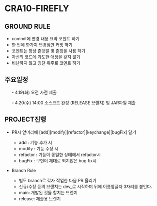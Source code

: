 # CRA10-FIREFLY

## GROUND RULE
* commit에 변경 내용 요약 코멘트 하기
* 한 번에 한가지 변경점만 커밋 하기
* 코멘트는 항상 존댓말 및 존칭을 사용 하기
* 자신의 코드에 과도한 애정을 갖지 않기
* 비난하지 않고 칭찬 위주로 코멘트 하기

## 주요일정
<ul>- 4.19(화) 오전 사전 제출</ul>
<ul>- 4.20(수) 14:00 소스코드 완성 (RELEASE 브랜치) 및 JAR파일 제출</ul> 

## PROJECT진행
* PR시 앞머리에 [add][modify][refactor][keychange][bugFix] 달기
    * add : 기능 추가 시
    * modify : 기능 수정 시
    * refactor : 기능이 동일한 상태에서 refactor시
    * bugFix : 구현이 제대로 되지않은 bug fix시

* Branch Rule
    * 별도 branch로 각자 작업한 다음 PR 올리기
    * 신규/수정 등의 브랜치는 dev_로 시작하며 뒤에 이름앞글자 3자리를 붙인다.
    * main: 개발된 것들 합치는 브랜치
    * release: 제출용 브랜치
